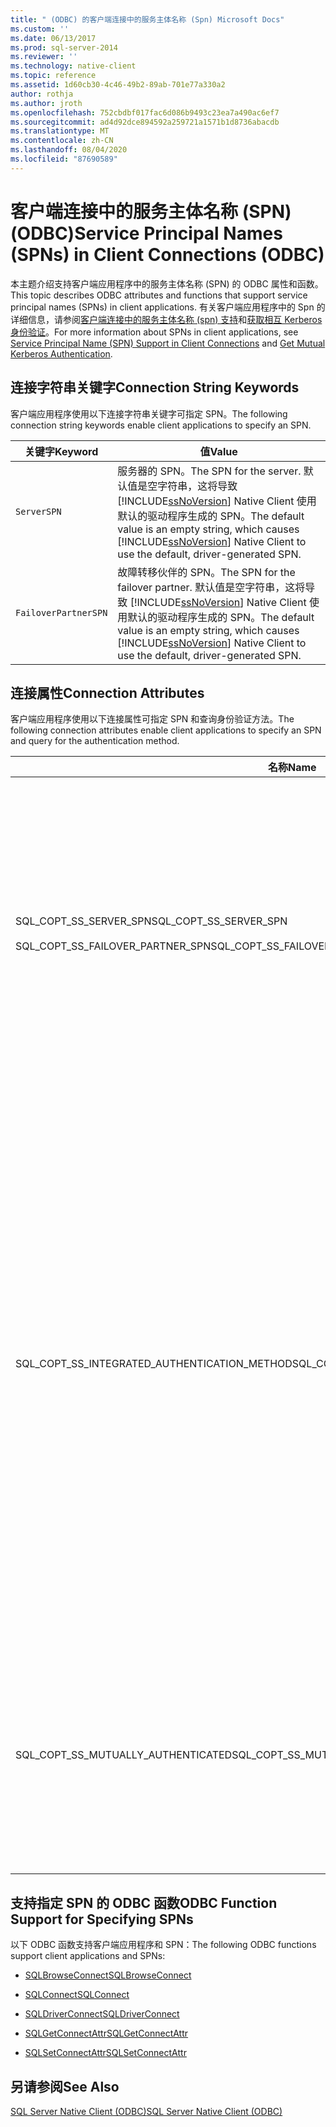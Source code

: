 ```yaml
---
title: " (ODBC) 的客户端连接中的服务主体名称 (Spn) Microsoft Docs"
ms.custom: ''
ms.date: 06/13/2017
ms.prod: sql-server-2014
ms.reviewer: ''
ms.technology: native-client
ms.topic: reference
ms.assetid: 1d60cb30-4c46-49b2-89ab-701e77a330a2
author: rothja
ms.author: jroth
ms.openlocfilehash: 752cbdbf017fac6d086b9493c23ea7a490ac6ef7
ms.sourcegitcommit: ad4d92dce894592a259721a1571b1d8736abacdb
ms.translationtype: MT
ms.contentlocale: zh-CN
ms.lasthandoff: 08/04/2020
ms.locfileid: "87690589"
---
```

# <a name="service-principal-names-spns-in-client-connections-odbc"></a><span data-ttu-id="d7836-102">客户端连接中的服务主体名称 (SPN) (ODBC)</span><span class="sxs-lookup"><span data-stu-id="d7836-102">Service Principal Names (SPNs) in Client Connections (ODBC)</span></span>
  <span data-ttu-id="d7836-103">本主题介绍支持客户端应用程序中的服务主体名称 (SPN) 的 ODBC 属性和函数。</span><span class="sxs-lookup"><span data-stu-id="d7836-103">This topic describes ODBC attributes and functions that support service principal names (SPNs) in client applications.</span></span> <span data-ttu-id="d7836-104">有关客户端应用程序中的 Spn 的详细信息，请参阅[客户端连接中的服务主体名称 &#40;spn&#41; 支持](../features/service-principal-name-spn-support-in-client-connections.md)和[获取相互 Kerberos 身份验证](../../native-client-odbc-how-to/get-mutual-kerberos-authentication.md)。</span><span class="sxs-lookup"><span data-stu-id="d7836-104">For more information about SPNs in client applications, see [Service Principal Name &#40;SPN&#41; Support in Client Connections](../features/service-principal-name-spn-support-in-client-connections.md) and [Get Mutual Kerberos Authentication](../../native-client-odbc-how-to/get-mutual-kerberos-authentication.md).</span></span>  
  
## <a name="connection-string-keywords"></a><span data-ttu-id="d7836-105">连接字符串关键字</span><span class="sxs-lookup"><span data-stu-id="d7836-105">Connection String Keywords</span></span>  
 <span data-ttu-id="d7836-106">客户端应用程序使用以下连接字符串关键字可指定 SPN。</span><span class="sxs-lookup"><span data-stu-id="d7836-106">The following connection string keywords enable client applications to specify an SPN.</span></span>  
  
|<span data-ttu-id="d7836-107">关键字</span><span class="sxs-lookup"><span data-stu-id="d7836-107">Keyword</span></span>|<span data-ttu-id="d7836-108">值</span><span class="sxs-lookup"><span data-stu-id="d7836-108">Value</span></span>|  
|-------------|-----------|  
|`ServerSPN`|<span data-ttu-id="d7836-109">服务器的 SPN。</span><span class="sxs-lookup"><span data-stu-id="d7836-109">The SPN for the server.</span></span> <span data-ttu-id="d7836-110">默认值是空字符串，这将导致 [!INCLUDE[ssNoVersion](../../../includes/ssnoversion-md.md)] Native Client 使用默认的驱动程序生成的 SPN。</span><span class="sxs-lookup"><span data-stu-id="d7836-110">The default value is an empty string, which causes [!INCLUDE[ssNoVersion](../../../includes/ssnoversion-md.md)] Native Client to use the default, driver-generated SPN.</span></span>|  
|`FailoverPartnerSPN`|<span data-ttu-id="d7836-111">故障转移伙伴的 SPN。</span><span class="sxs-lookup"><span data-stu-id="d7836-111">The SPN for the failover partner.</span></span> <span data-ttu-id="d7836-112">默认值是空字符串，这将导致 [!INCLUDE[ssNoVersion](../../../includes/ssnoversion-md.md)] Native Client 使用默认的驱动程序生成的 SPN。</span><span class="sxs-lookup"><span data-stu-id="d7836-112">The default value is an empty string, which causes [!INCLUDE[ssNoVersion](../../../includes/ssnoversion-md.md)] Native Client to use the default, driver-generated SPN.</span></span>|  
  
## <a name="connection-attributes"></a><span data-ttu-id="d7836-113">连接属性</span><span class="sxs-lookup"><span data-stu-id="d7836-113">Connection Attributes</span></span>  
 <span data-ttu-id="d7836-114">客户端应用程序使用以下连接属性可指定 SPN 和查询身份验证方法。</span><span class="sxs-lookup"><span data-stu-id="d7836-114">The following connection attributes enable client applications to specify an SPN and query for the authentication method.</span></span>  
  
|<span data-ttu-id="d7836-115">名称</span><span class="sxs-lookup"><span data-stu-id="d7836-115">Name</span></span>|<span data-ttu-id="d7836-116">类型</span><span class="sxs-lookup"><span data-stu-id="d7836-116">Type</span></span>|<span data-ttu-id="d7836-117">使用情况</span><span class="sxs-lookup"><span data-stu-id="d7836-117">Usage</span></span>|  
|----------|----------|-----------|  
|<span data-ttu-id="d7836-118">SQL_COPT_SS_SERVER_SPN</span><span class="sxs-lookup"><span data-stu-id="d7836-118">SQL_COPT_SS_SERVER_SPN</span></span><br /><br /> <span data-ttu-id="d7836-119">SQL_COPT_SS_FAILOVER_PARTNER_SPN</span><span class="sxs-lookup"><span data-stu-id="d7836-119">SQL_COPT_SS_FAILOVER_PARTNER_SPN</span></span>|<span data-ttu-id="d7836-120">SQLTCHAR，读/写</span><span class="sxs-lookup"><span data-stu-id="d7836-120">SQLTCHAR, read/write</span></span>|<span data-ttu-id="d7836-121">指定服务器的 SPN。</span><span class="sxs-lookup"><span data-stu-id="d7836-121">Specifies the SPN for the server.</span></span> <span data-ttu-id="d7836-122">默认值是空字符串，这将导致 [!INCLUDE[ssNoVersion](../../../includes/ssnoversion-md.md)] Native Client 使用默认的驱动程序生成的 SPN。</span><span class="sxs-lookup"><span data-stu-id="d7836-122">The default value is an empty string, which causes [!INCLUDE[ssNoVersion](../../../includes/ssnoversion-md.md)] Native Client to use the default, driver-generated SPN.</span></span><br /><br /> <span data-ttu-id="d7836-123">只有在以编程方式设置该属性或打开连接之后才能查询该属性。</span><span class="sxs-lookup"><span data-stu-id="d7836-123">This attribute can be queried only after it has been set programmatically, or after a connection has been opened.</span></span> <span data-ttu-id="d7836-124">如果试图对未打开的连接查询该属性，并且尚未以编程方式设置该属性，则返回 SQL_ERROR 并生成具有 SQLState 08003 和消息“连接未打开”的诊断记录。</span><span class="sxs-lookup"><span data-stu-id="d7836-124">If an attempt is made to query this attribute on a connection that is not open and the attribute has not been set programmatically, SQL_ERROR is returned, and a diagnostic record is logged with SQLState 08003 and the message "Connection not open".</span></span><br /><br /> <span data-ttu-id="d7836-125">如果在连接打开时试图设置该属性，则返回 SQL_ERROR 并生成具有 SQLState HY011 和消息“操作此时无效”的诊断记录。</span><span class="sxs-lookup"><span data-stu-id="d7836-125">If an attempt is made to set this attribute when a connection is open, SQL_ERROR is returned, and a diagnostic record is logged with SQLState HY011 and the message "Operation invalid at this time".</span></span>|  
|<span data-ttu-id="d7836-126">SQL_COPT_SS_INTEGRATED_AUTHENTICATION_METHOD</span><span class="sxs-lookup"><span data-stu-id="d7836-126">SQL_COPT_SS_INTEGRATED_AUTHENTICATION_METHOD</span></span>|<span data-ttu-id="d7836-127">SQLTCHAR，只读</span><span class="sxs-lookup"><span data-stu-id="d7836-127">SQLTCHAR, read-only</span></span>|<span data-ttu-id="d7836-128">返回用于连接的身份验证方法。</span><span class="sxs-lookup"><span data-stu-id="d7836-128">Returns the authentication method used for the connection.</span></span> <span data-ttu-id="d7836-129">返回到应用程序的值是 Windows 返回到 [!INCLUDE[ssNoVersion](../../../includes/ssnoversion-md.md)] Native Client 的值。</span><span class="sxs-lookup"><span data-stu-id="d7836-129">The value returned to the application is the value that Windows returns to [!INCLUDE[ssNoVersion](../../../includes/ssnoversion-md.md)] Native Client.</span></span> <span data-ttu-id="d7836-130">可能的值包括：</span><span class="sxs-lookup"><span data-stu-id="d7836-130">Possible values are:</span></span><br /><br /> <span data-ttu-id="d7836-131">-"NTLM"，在使用 NTLM 身份验证打开连接时返回。</span><span class="sxs-lookup"><span data-stu-id="d7836-131">-   "NTLM", which is returned when a connection is opened using NTLM authentication.</span></span><br /><span data-ttu-id="d7836-132">-"Kerberos"，在使用 Kerberos 身份验证打开连接时返回。</span><span class="sxs-lookup"><span data-stu-id="d7836-132">-   "Kerberos", which is returned when a connection is opened using Kerberos authentication.</span></span><br /><br /> <span data-ttu-id="d7836-133">只能为使用 Windows 身份验证的打开的连接读取该属性。</span><span class="sxs-lookup"><span data-stu-id="d7836-133">This attribute can only be read for an open connection that used Windows Authentication.</span></span> <span data-ttu-id="d7836-134">如果试图在连接打开之前读取它，则返回 SQL_ERROR 并以 SQLState 08003 和消息“连接未打开”记录错误。</span><span class="sxs-lookup"><span data-stu-id="d7836-134">If an attempt is made to read it before a connection has been opened, SQL_ERROR is returned, and an error is logged with SQLState 08003 and the message "Connection not open".</span></span><br /><br /> <span data-ttu-id="d7836-135">如果对未使用 Windows 身份验证的连接查询该属性，则返回 SQL_ERROR 并以 SQLState HY092 和消息“属性/选项标识符无效(SQL_COPT_SS_INTEGRATED_AUTHENTICATION_METHOD 只适用于可信连接)”记录错误。</span><span class="sxs-lookup"><span data-stu-id="d7836-135">If this attribute is queried on a connection that did not use Windows Authentication, SQL_ERROR is returned, and an error is logged with SQLState HY092 and the message "Invalid attribute/option identifier (SQL_COPT_SS_INTEGRATED_AUTHENTICATION_METHOD is only available for Trusted Connections)".</span></span><br /><br /> <span data-ttu-id="d7836-136">如果无法确定身份验证方法，则返回 SQL_ERROR 并以 SQLState HY000 和消息“常规错误”记录错误。</span><span class="sxs-lookup"><span data-stu-id="d7836-136">If the authentication method cannot be determined, SQL_ERROR is returned, and an error is logged with SQLState HY000 and the message "General error".</span></span>|  
|<span data-ttu-id="d7836-137">SQL_COPT_SS_MUTUALLY_AUTHENTICATED</span><span class="sxs-lookup"><span data-stu-id="d7836-137">SQL_COPT_SS_MUTUALLY_AUTHENTICATED</span></span>|<span data-ttu-id="d7836-138">SQLSMALLINT，只读</span><span class="sxs-lookup"><span data-stu-id="d7836-138">SQLSMALLINT, read-only</span></span>|<span data-ttu-id="d7836-139">如果连接中的服务器相互验证，则返回 SQL_TRUE；否则，返回 SQL_FALSE。</span><span class="sxs-lookup"><span data-stu-id="d7836-139">Returns SQL_TRUE if the server in the connection was mutually authenticated; otherwise, returns SQL_FALSE.</span></span><br /><br /> <span data-ttu-id="d7836-140">只能为打开的连接读取该属性。</span><span class="sxs-lookup"><span data-stu-id="d7836-140">This attribute can only be read for an open connection.</span></span> <span data-ttu-id="d7836-141">如果试图在连接打开之前读取它，则返回 SQL_ERROR 并以 SQLState 08003 和消息“连接未打开”记录错误。</span><span class="sxs-lookup"><span data-stu-id="d7836-141">If an attempt is made to read it before a connection has been opened, SQL_ERROR is returned, and an error is logged with SQLState 08003 and the message "Connection not open".</span></span><br /><br /> <span data-ttu-id="d7836-142">如果为未使用 Windows 身份验证的连接查询该属性，则返回 SQL_FALSE。</span><span class="sxs-lookup"><span data-stu-id="d7836-142">If this attribute is queried for a connection that did not use Windows Authentication, SQL_FALSE is returned.</span></span>|  
  
## <a name="odbc-function-support-for-specifying-spns"></a><span data-ttu-id="d7836-143">支持指定 SPN 的 ODBC 函数</span><span class="sxs-lookup"><span data-stu-id="d7836-143">ODBC Function Support for Specifying SPNs</span></span>  
 <span data-ttu-id="d7836-144">以下 ODBC 函数支持客户端应用程序和 SPN：</span><span class="sxs-lookup"><span data-stu-id="d7836-144">The following ODBC functions support client applications and SPNs:</span></span>  
  
-   [<span data-ttu-id="d7836-145">SQLBrowseConnect</span><span class="sxs-lookup"><span data-stu-id="d7836-145">SQLBrowseConnect</span></span>](../../native-client-odbc-api/sqlbrowseconnect.md)  
  
-   [<span data-ttu-id="d7836-146">SQLConnect</span><span class="sxs-lookup"><span data-stu-id="d7836-146">SQLConnect</span></span>](../../native-client-odbc-api/sqlconnect.md)  
  
-   [<span data-ttu-id="d7836-147">SQLDriverConnect</span><span class="sxs-lookup"><span data-stu-id="d7836-147">SQLDriverConnect</span></span>](../../native-client-odbc-api/sqldriverconnect.md)  
  
-   [<span data-ttu-id="d7836-148">SQLGetConnectAttr</span><span class="sxs-lookup"><span data-stu-id="d7836-148">SQLGetConnectAttr</span></span>](../../native-client-odbc-api/sqlgetconnectattr.md)  
  
-   [<span data-ttu-id="d7836-149">SQLSetConnectAttr</span><span class="sxs-lookup"><span data-stu-id="d7836-149">SQLSetConnectAttr</span></span>](../../native-client-odbc-api/sqlsetconnectattr.md)  
  
## <a name="see-also"></a><span data-ttu-id="d7836-150">另请参阅</span><span class="sxs-lookup"><span data-stu-id="d7836-150">See Also</span></span>  
 [<span data-ttu-id="d7836-151">SQL Server Native Client (ODBC)</span><span class="sxs-lookup"><span data-stu-id="d7836-151">SQL Server Native Client &#40;ODBC&#41;</span></span>](sql-server-native-client-odbc.md)  
  
  
